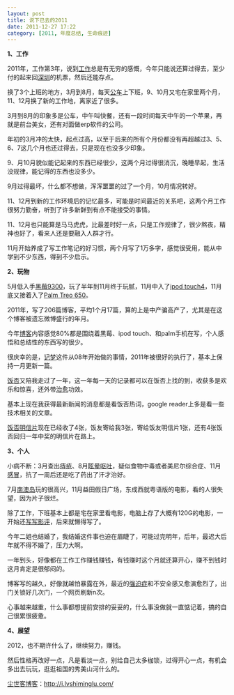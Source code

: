 ```yaml
---
layout: post
title: 说下已去的2011
date: 2011-12-27 17:22
category: [2011, 年度总结, 生命痕迹]
---
```

<strong>1、工作</strong>

2011年，工作第3年，说到<a href="http://i.lvshiminglu.com/tag/%e5%b7%a5%e4%bd%9c" target="_blank">工作</a>总是有无穷的感慨，今年只能说还算过得去，至少付的起来回<a href="http://i.lvshiminglu.com/tag/%e6%b7%b1%e5%9c%b3" target="_blank">深圳</a>的机票，然后还能存点。

换了3个上班的地方，3月到8月，每天<a href="http://i.lvshiminglu.com/blog/720.html" target="_blank">公车</a>上下班，9、10月又宅在家里两个月，11、12月换了新的工作地，离家近了很多。

3月到8月的印象多是公车，中午叫快餐，还有一段时间每天中午的一个苹果，再就是前台美女，还有对面做erp软件的公司。

年初的3月冲的太快，起点过高，以至于后来的所有个月份都没有再超越过3、5、6、7这几个月也还过得去，只是现在也没多少印象。

9、月10月貌似能记起来的东西已经很少，这两个月过得很消沉，晚睡早起，生活没规律，能记得的东西也没多少。

9月过得最坏，什么都不想做，浑浑噩噩的过了一个月，10月情况转好。

11、12月到新的工作环境后的记忆最多，可能是时间最近的关系吧，这两个月工作很努力勤奋，听到了许多新鲜到有点不能接受的事情。

11、12月也只能算是马马虎虎，比最差时好一点，只是工作规律了，很少熬夜，精神也好了，看来人还是要融入人群才行。

11月开始养成了写工作笔记的好习惯，两个月写了1万多字，感觉很受用，能从中学到不少东西，得到不少启示。

<strong>2、玩物</strong>

5月低入手<a href="http://i.lvshiminglu.com/tag/%e9%bb%91%e8%8e%939300" target="_blank">黑莓9300</a>，玩了半年到11月终于玩腻，11月中入了<a href="http://i.lvshiminglu.com/blog/811.html" target="_blank">ipod touch4</a>，11月底又接着入了<a href="http://i.lvshiminglu.com/blog/818.html" target="_blank">Palm Treo 650</a>。

2011年，写了206篇博客，平均1个月17篇，算的上是中产骗高产了，尤其是在这个博客被遗忘微博盛行的年月。

今年<a href="http://i.lvshiminglu.com/tag/%e5%8d%9a%e5%ae%a2" target="_blank">博客</a>内容感觉80%都是围绕着黑莓、ipod touch、和palm手机在写，个人感悟和总结性的东西写的很少。

很庆幸的是，<a href="http://i.lvshiminglu.com/tag/%E8%AE%B0%E6%A2%A6" target="_blank">记梦</a>这件从08年开始做的事情，2011年被很好的执行了，基本上保持一月更新一篇。

<a href="http://i.lvshiminglu.com/tag/%e9%a5%ad%e5%90%a6" target="_blank">饭否</a>又陪我走过了一年，这一年每一天的记录都可以在饭否上找的到，收获多是欢乐和惊喜，还外带<a href="http://i.lvshiminglu.com/blog/761.html" target="_blank">治愈</a>功效。

基本上现在我获得最新新闻的消息都是看饭否热词，google reader上多是看一些技术相关的文章。

<a href="http://i.lvshiminglu.com/blog/724.html" target="_blank">饭否明信片</a>现在已经收了4张，饭友寄给我3张，寄给饭友明信片1张，还有4张饭否回归一年中奖的明信片在路上。

<strong>3、个人</strong>

小病不断：3月查出<a href="http://i.lvshiminglu.com/blog/674.html" target="_blank">痔疮</a>、8月<a href="http://i.lvshiminglu.com/blog/767.html" target="_blank">眩晕呕吐</a>，疑似食物中毒或者美尼尔综合症、11月<a href="http://i.lvshiminglu.com/blog/816.html" target="_blank">感冒</a>，抗了一周后还是吃了药出了汗才治好。

7月<a href="http://i.lvshiminglu.com/blog/758.html" target="_blank">南澳岛</a>玩的很高兴，11月益田假日广场，东成西就粤语版的电影，看的人很失望，因为片子很烂。

除了工作，下班基本上都是宅在家里看电影，电脑上存了大概有120G的电影，一开始还<a href="http://i.lvshiminglu.com/tag/影评" target="_blank">写写影评</a>，后来就懒得写了。

今年二姐也结婚了，我结婚这件事也迫在眉睫了，可能过完明年，后年，最迟大后年就不得不婚了，压力大啊。

一年到头，好像都在工作工作赚钱赚钱，有钱赚时这个月就还算开心，赚不到钱时这月肯定是很郁闷的。

博客写的越久，好像就越怕暴露在外，最近的<a href="http://i.lvshiminglu.com/blog/709.html" target="_blank">强迫症</a>和不安全感又愈演愈烈了，出门关锁好几次门，一个网页刷新n次。

心事越来越重，什么事都想提前安排的妥妥的，什么事没做就一直惦记着，搞的自己很累很疲惫。

<strong>4、展望</strong>

2012，也不期许什么了，继续努力，赚钱。

然后性格再改好一点，凡是看淡一点，别给自己太多枷锁，过得开心一点，有机会多出去玩玩，逛逛祖国的秀美山河什么的。

<a href="http://i.lvshiminglu.com/">尘世客博客</a>：<a href="http://i.lvshiminglu.com/">http://i.lvshiminglu.com/</a>

